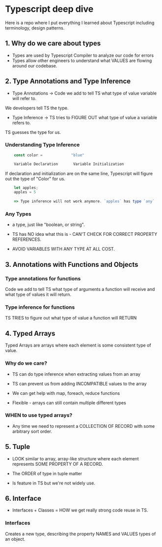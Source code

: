 # Typescript deep dive

Here is a repo where I put everything I learned about Typescript including terminology, design patterns.

## 1. Why do we care about types 

- Types are used by Typescript Compiler to analyze our code for errors
- Types allow other engineers to understand what VALUES are flowing around our codebase.

## 2. Type Annotations and Type Inference

- Type Annotations -> Code we add to tell TS what type of value variable will refer to.

We developers tell TS the type.

- Type Inference -> TS tries to FIGURE OUT what type of value a variable refers to.

TS guesses the type for us.

### Understanding Type Inference

```js 
    const color =             "blue"

    Variable Declaration       Variable Initialization
```

If declaration and initialization are on the same line, Typescript will figure out the type of "Color" for us.

```js 
    let apples;
    apples = 5
    
    => Type inference will not work anymore. `apples` has type `any`
```

### Any Types

- a type, just like "boolean, or string".

- TS has NO idea what this is - CAN'T CHECK FOR CORRECT PROPERTY REFERENCES. 

- AVOID VARIABLES WITH ANY TYPE AT ALL COST.

## 3. Annotations with Functions and Objects

### Type annotations for functions

Code we add to tell TS what type of arguments a function will receive and what type of values it will return.

### Type inference for functions

TS TRIES to figure out what type of value a function will RETURN

## 4. Typed Arrays

Typed Arrays are arrays where each element is some consistent type of value.

### Why do we care? 

- TS can do type inference when extracting values from an array 

- TS can prevent us from adding INCOMPATIBLE values to the array

- We can get help with map, foreach, reduce functions

- Flexible - arrays can still contain multiple different types

### WHEN to use typed arrays?

- Any time we need to represent a COLLECTION OF RECORD with some arbitrary sort order.


## 5. Tuple

- LOOK similar to array, array-like structure where each element represents SOME PROPERTY OF A RECORD.
- The ORDER of type in tuple matter

- Is feature in TS but we're not widely use.

## 6. Interface

- Interfaces + Classes  = HOW we get really strong code reuse in TS.

### Interfaces 

Creates a new type, describing the property NAMES and VALUES types of an object.

